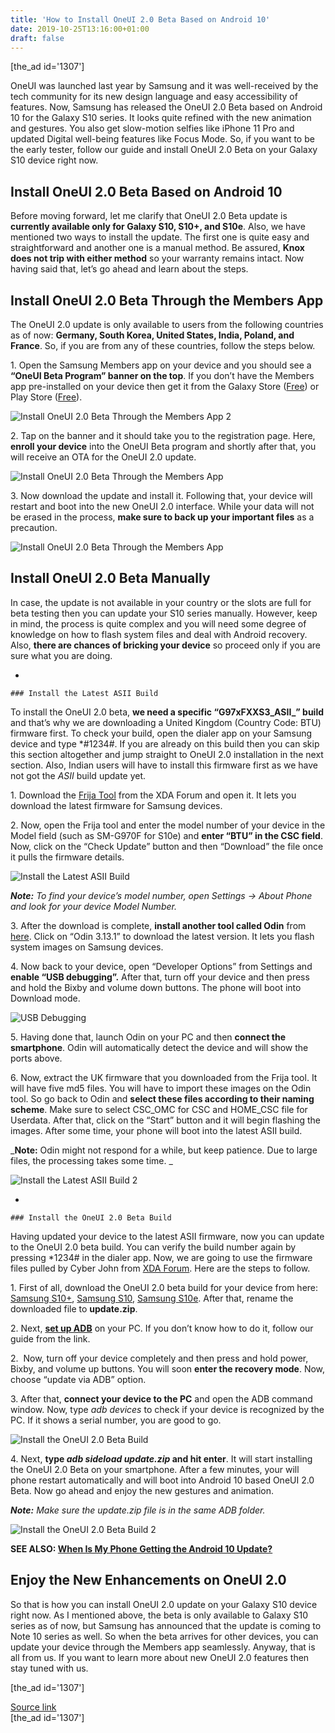 ```yaml
---
title: 'How to Install OneUI 2.0 Beta Based on Android 10'
date: 2019-10-25T13:16:00+01:00
draft: false
---
```


\[the\_ad id='1307'\]  
  

  

OneUI was launched last year by Samsung and it was well-received by the tech community for its new design language and easy accessibility of features. Now, Samsung has released the OneUI 2.0 Beta based on Android 10 for the Galaxy S10 series. It looks quite refined with the new animation and gestures. You also get slow-motion selfies like iPhone 11 Pro and updated Digital well-being features like Focus Mode. So, if you want to be the early tester, follow our guide and install OneUI 2.0 Beta on your Galaxy S10 device right now.  

Install OneUI 2.0 Beta Based on Android 10
------------------------------------------

  

Before moving forward, let me clarify that OneUI 2.0 Beta update is **currently available only for Galaxy S10, S10+, and S10e**. Also, we have mentioned two ways to install the update. The first one is quite easy and straightforward and another one is a manual method. Be assured, **Knox does not trip with either method** so your warranty remains intact. Now having said that, let’s go ahead and learn about the steps.  

Install OneUI 2.0 Beta Through the Members App
----------------------------------------------

  

The OneUI 2.0 update is only available to users from the following countries as of now: **Germany, South Korea, United States, India, Poland, and France**. So, if you are from any of these countries, follow the steps below.  

1\. Open the Samsung Members app on your device and you should see a **“OneUI Beta Program” banner on the top**. If you don’t have the Members app pre-installed on your device then get it from the Galaxy Store ([Free](http://apps.samsung.com/appquery/appDetail.as?appId=com.samsung.android.voc)) or Play Store ([Free](https://play.google.com/store/apps/details?id=com.samsung.android.voc&hl=en_IN)).  

![Install OneUI 2.0 Beta Through the Members App 2](https://beebom.com/wp-content/uploads/2019/10/Install-OneUI-2.0-Beta-Through-the-Members-App-2.jpg)

2\. Tap on the banner and it should take you to the registration page. Here, **enroll your device** into the OneUI Beta program and shortly after that, you will receive an OTA for the OneUI 2.0 update.  

![Install OneUI 2.0 Beta Through the Members App](https://beebom.com/wp-content/uploads/2019/10/Install-OneUI-2.0-Beta-Through-the-Members-App.jpg)

3\. Now download the update and install it. Following that, your device will restart and boot into the new OneUI 2.0 interface. While your data will not be erased in the process, **make sure to back up your important files** as a precaution.  

![Install OneUI 2.0 Beta Through the Members App](https://beebom.com/wp-content/uploads/2019/10/Install-OneUI-2.0-Beta-Through-the-Members-App-1.jpg)

  
  

  

Install OneUI 2.0 Beta Manually
-------------------------------

  

In case, the update is not available in your country or the slots are full for beta testing then you can update your S10 series manually. However, keep in mind, the process is quite complex and you will need some degree of knowledge on how to flash system files and deal with Android recovery. Also, **there are chances of bricking your device** so proceed only if you are sure what you are doing.  

*     
    
    ### Install the Latest ASII Build
    
      
    
  

To install the OneUI 2.0 beta, **we need a specific “G97xFXXS3_ASII_” build** and that’s why we are downloading a United Kingdom (Country Code: BTU) firmware first. To check your build, open the dialer app on your Samsung device and type \*#1234#. If you are already on this build then you can skip this section altogether and jump straight to OneUI 2.0 installation in the next section. Also, Indian users will have to install this firmware first as we have not got the _ASII_ build update yet.  

1\. Download the [Frija Tool](https://forum.xda-developers.com/s10-plus/how-to/tool-frija-samsung-firmware-downloader-t3910594) from the XDA Forum and open it. It lets you download the latest firmware for Samsung devices.  

2\. Now, open the Frija tool and enter the model number of your device in the Model field (such as SM-G970F for S10e) and **enter “BTU” in the CSC field**.  Now, click on the “Check Update” button and then “Download” the file once it pulls the firmware details.  

![Install the Latest ASII Build](https://beebom.com/wp-content/uploads/2019/10/Install-the-Latest-ASII-Build.jpg)

_**Note:** To find your device’s model number, open Settings -> About Phone and look for your device Model Number._  

3\. After the download is complete, **install another tool called Odin** from [here](https://odindownload.com/). Click on “Odin 3.13.1” to download the latest version. It lets you flash system images on Samsung devices.  

4\. Now back to your device, open “Developer Options” from Settings and **enable “USB debugging”.** After that, turn off your device and then press and hold the Bixby and volume down buttons. The phone will boot into Download mode.  

![USB Debugging](https://beebom.com/wp-content/uploads/2019/10/USB-Debugging.jpg)

  
  

  

5\. Having done that, launch Odin on your PC and then **connect the smartphone**. Odin will automatically detect the device and will show the ports above.  

6\. Now, extract the UK firmware that you downloaded from the Frija tool. It will have five md5 files. You will have to import these images on the Odin tool. So go back to Odin and **select these files according to their naming scheme**. Make sure to select CSC\_OMC for CSC and HOME\_CSC file for Userdata. After that, click on the “Start” button and it will begin flashing the images. After some time, your phone will boot into the latest ASII build.  

_**Note:** Odin might not respond for a while, but keep patience. Due to large files, the processing takes some time. _  

![Install the Latest ASII Build 2](https://beebom.com/wp-content/uploads/2019/10/Install-the-Latest-ASII-Build-2-1.jpg)

*     
    
    ### Install the OneUI 2.0 Beta Build
    
      
    
  

Having updated your device to the latest ASII firmware, now you can update to the OneUI 2.0 beta build. You can verify the build number again by pressing \*1234# in the dialer app. Now, we are going to use the firmware files pulled by Cyber John from [XDA Forum](https://forum.xda-developers.com/s10-plus/how-to/galaxy-s10-sm-g975f-official-oneui2-10-t3980879). Here are the steps to follow.  

1\. First of all, download the OneUI 2.0 beta build for your device from here: [Samsung S10+](http://fota-secure-dn.ospserver.net/firmware/DBT/SM-G975F/nspx/755147d238284db7845f2afaa79653f1.bin?px-time=5df34a35&px-hash=f6b91ee18bee7ee948cb37fb171fff5a&px-wid=15420191014-WCC96257468&px-wctime=2019-10-14%2008:22:10&px-unum=&px-nb=UGtezEZ854jbmFcvWGxLEA==&px-nac=g2/EC9sWD3aMZZDMG4GJNHcvnSPhkuRTLmw/WdcM2ew=), [Samsung S10](http://fota-secure-dn.ospserver.net/firmware/DBT/SM-G973F/nspx/c894cf646b224687b69cb6ff7e572f89.bin?px-time=5df34a48&px-hash=0c8039654b927e07d1f731bb03c4b156&px-wid=13120191014-WSA65882803&px-wctime=2019-10-14%2008:22:29.0&px-unum=+UWyUdDwPHqUO+MuP/T4VqeXqs6t0h6YBawt6y2zDR0=&px-nb=UGtezEZ854jbmFcvWGxLEA==&px-nac=HB+eCAUEf7BOqKi6lS1sHw6Bii4N4si8KQfspQzXkv4=), [Samsung S10e](http://fota-secure-dn.ospserver.net/firmware/DBT/SM-G970F/nspx/35558eed138c411fbbe6ea1b94cbd038.bin?px-time=5df34a5b&px-hash=5ac0d6fa0b9635c79adefa11c3b72e1a&px-wid=75820191014-WSA65885859&px-wctime=2019-10-14%2008:22:49.0&px-unum=2FW3ezZxYmUvolmac0CfCi0Aqg7sX/l4AmJs0dXEnEU=&px-nb=UGtezEZ854jbmFcvWGxLEA==&px-nac=g2/EC9sWD3aMZZDMG4GJNJ3cLiQbZHk1BQfoG43U+3c=). After that, rename the downloaded file to **update.zip**.  

2\. Next, [**set up ADB**](https://beebom.com/how-to-install-adb-windows-mac/) on your PC. If you don’t know how to do it, follow our guide from the link.  

2\.  Now, turn off your device completely and then press and hold power, Bixby, and volume up buttons. You will soon **enter the recovery mode**. Now, choose “update via ADB” option.  

3\. After that, **connect your device to the PC** and open the ADB command window. Now, type _adb devices_ to check if your device is recognized by the PC. If it shows a serial number, you are good to go.

  
  

  

![Install the OneUI 2.0 Beta Build](https://beebom.com/wp-content/uploads/2019/10/Install-the-OneUI-2.0-Beta-Build.jpg)

4\. Next, **type _adb sideload update.zip_ and hit enter**. It will start installing the OneUI 2.0 Beta on your smartphone. After a few minutes, your will phone restart automatically and will boot into Android 10 based OneUI 2.0 Beta. Now go ahead and enjoy the new gestures and animation.  

_**Note:** Make sure the update.zip file is in the same ADB folder._  

![Install the OneUI 2.0 Beta Build 2](https://beebom.com/wp-content/uploads/2019/10/Install-the-OneUI-2.0-Beta-Build-2.jpg)

**SEE ALSO: [When Is My Phone Getting the Android 10 Update?](https://beebom.com/when-is-my-phone-getting-android-10-update/)**  

Enjoy the New Enhancements on OneUI 2.0
---------------------------------------

  

So that is how you can install OneUI 2.0 update on your Galaxy S10 device right now. As I mentioned above, the beta is only available to Galaxy S10 series as of now, but Samsung has announced that the update is coming to Note 10 series as well. So when the beta arrives for other devices, you can update your device through the Members app seamlessly. Anyway, that is all from us. If you want to learn more about new OneUI 2.0 features then stay tuned with us.  

  
\[the\_ad id='1307'\]  
  
[Source link](https://beebom.com/install-oneui-2-0-beta-based-android-10/)  
\[the\_ad id='1307'\]